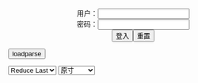 <center>用户：<INPUT TYPE="text" NAME="" id="name"><br></center>
<center>密码：<INPUT TYPE="password" NAME="" id="pass"><br></center>
<center><INPUT TYPE="button" value="登入" onclick="check()"><INPUT TYPE="reset" value="重置"></center>

<div style="display: none" id="mdm" name="dmd">
  <button onclick="location.reload()">Cover 0</button>
</div>

<button style="display: none" name="dmd" onclick="toggleb()">toggle</button>
<button onclick="loadparse()">loadparse</button>

<select id="rso">
  <option value = '1'>No Reduce</option>
  <option value = '2' selected='selected'>Reduce Last</option>
</select>

<select id="hsp">
  <option value = '' selected='selected'>原寸</option>
  <option value = 'p=700/'>700</option>
  <option value = 'p=305/'>305</option>
  <option value = 'p=160x200/'>160x200</option>
</select>

<br>
<div style="display: none" id="mdc" name="dmd">
</div>

<pre style="display: none" id = "raw">
<!-- 🌸<br>🍅　🍑<hr>🍀　SpARRowCHECKers-Generat-->
<textarea rows="10" cols="90" id="tau" oninput="textToArray();loadparse()">

https://static8.hentai-cosplays.com/upload/20220402/294/301006/p=700/29.jpg
https://static5.hentai-cosplays.com/upload/20211209/252/257127/p=700/13.jpg
https://static5.hentai-cosplays.com/upload/20211209/252/257116/p=700/38.jpg
https://static7.hentai-cosplays.com/upload/20220128/287/293822/p=700/26.jpg
https://static5.hentai-cosplays.com/upload/20211209/252/257122/p=700/21.jpg
https://static7.hentai-cosplays.com/upload/20220202/288/294253/p=700/10.jpg
https://static7.hentai-cosplays.com/upload/20220215/289/295636/p=700/3.jpg
https://static6.hentai-cosplays.com/upload/20211215/256/261955/p=700/60.jpg
https://static5.hentai-cosplays.com/upload/20210825/237/242148/p=700/35.jpg
https://static3.porn-images-xxx.com/upload/20180930/594/607757/p=700/7.jpg
https://static4.porn-images-xxx.com/upload/20200207/773/791156/p=700/4.jpg
https://static5.hentai-cosplays.com/upload/20211208/248/253061/p=700/11.jpg
https://static5.hentai-cosplays.com/upload/20211209/251/256393/p=700/12.jpg
https://static5.hentai-cosplays.com/upload/20211209/251/256088/p=700/32.jpg
https://static6.hentai-cosplays.com/upload/20220111/275/281494/p=700/40.jpg
https://static6.hentai-cosplays.com/upload/20220111/275/281497/p=700/37.jpg
https://static6.hentai-cosplays.com/upload/20220110/275/280666/p=700/38.jpg
https://static5.hentai-cosplays.com/upload/20210814/236/240960/p=700/40.jpg
https://static5.hentai-cosplays.com/upload/20211028/245/250070/p=700/101.jpg
https://static5.hentai-cosplays.com/upload/20211027/245/250055/p=700/22.jpg
https://static5.hentai-cosplays.com/upload/20211212/254/259513/p=700/47.jpg
https://static5.hentai-cosplays.com/upload/20211012/242/247016/p=700/13.jpg
https://static4.hentai-cosplays.com/upload/20210701/228/232987/p=700/268.jpg
https://static5.hentai-cosplays.com/upload/20210726/231/235802/p=700/10.jpg
https://static5.hentai-cosplays.com/upload/20210725/230/235251/p=700/38.jpg
https://static5.hentai-cosplays.com/upload/20211109/246/251102/p=700/45.jpg

</textarea><br><!-- 🍀<br>🍑　🍅<hr>🌸 -->

<textarea rows="30" cols="100" id="tar" oninput="loadparse()">

HaneAme – Tiger Qipao - エロコスプレ
https://ja.hentai-cosplays.com/image/haneame--tiger-qipao/

https://static8.hentai-cosplays.com/upload/20220402/294/301006/p=700/29.jpg

<font size="1" style="color:#DCDCDC">2022-04-04</font>

雨波HaneAme - 2B Wedding suit - エロコスプレ
https://ja.hentai-cosplays.com/image/rain-wave-haneame-2b-wedding-suit/

https://static5.hentai-cosplays.com/upload/20211209/252/257127/p=700/13.jpg

<font size="1" style="color:#DCDCDC">2022-02-22</font>

雨波HaneAme - 2B Bride - エロコスプレ
https://ja.hentai-cosplays.com/image/rain-wave-haneame-2b-bride/

https://static5.hentai-cosplays.com/upload/20211209/252/257116/p=700/38.jpg

<font size="1" style="color:#DCDCDC">2022-02-22</font>

HaneAme - Hololive Ina - エロコスプレ
https://ja.hentai-cosplays.com/image/haneame-hololive-ina/

https://static7.hentai-cosplays.com/upload/20220128/287/293822/p=700/26.jpg

<font size="1" style="color:#DCDCDC">2022-02-22</font>

雨波HaneAme - 2B Neko Lingerie - エロコスプレ
https://ja.hentai-cosplays.com/image/rain-wave-haneame-2b-neko-lingerie/

https://static5.hentai-cosplays.com/upload/20211209/252/257122/p=700/21.jpg

<font size="1" style="color:#DCDCDC">2022-02-22</font>

Asagi Igawa by HaneAme - エロコスプレ
https://ja.hentai-cosplays.com/image/asagi-igawa-by-haneame/

https://static7.hentai-cosplays.com/upload/20220202/288/294253/p=700/10.jpg

<font size="1" style="color:#DCDCDC">2022-02-21</font>

DemonSlayer Daki cosplay by HaneAme - エロコスプレ
https://ja.hentai-cosplays.com/image/demonslayer-daki-cosplay-by-haneame/

https://static7.hentai-cosplays.com/upload/20220215/289/295636/p=700/3.jpg

<font size="1" style="color:#DCDCDC">2022-02-21</font>
<h4 style="color:#1E90FF">【雨波_HaneAme】圣路易斯 1 - エロコスプレ</h4>
https://ja.hentai-cosplays.com/image/rain-wave-_haneame-1/

https://static6.hentai-cosplays.com/upload/20211215/256/261955/p=700/60.jpg

<font size="1" style="color:#DCDCDC">2022/2/11 上午11:16:24</font>

<font size="2"><b>
Hane Ame 雨波 - Elsa Granhiert - エロコスプレ</b></font><br>
https://ja.hentai-cosplays.com/image/hane-ame--elsa-granhiert/

https://static5.hentai-cosplays.com/upload/20210825/237/242148/p=700/35.jpg

<font size="1" style="color:#DCDCDC"><b>2022/2/8 下午1:49:21</b></font><br>

<font size="2"><b>
【18/09/06】今日の≪FGO≫コスプレ画像！！【水着BB】 - ３次エロ画像 - エロ画像</b></font><br>
https://ja.porn-images-xxx.com/image/180906-today--fgo--cosplay-image-swimsuit-bb/

https://static3.porn-images-xxx.com/upload/20180930/594/607757/p=700/7.jpg

<font size="1" style="color:#DCDCDC"><b>2022/2/2 下午6:00:45</b></font><br>

<font size="3"><b>
【アサガヲ特選】今日のコスプレ画像！！【20/02/06】 - ３次エロ画像 - エロ画像</b></font><br>
https://ja.porn-images-xxx.com/image/asagawo-special-selection-cosplay-image-of-today--200206/

https://static4.porn-images-xxx.com/upload/20200207/773/791156/p=700/4.jpg

<font size="1" style="color:#DCDCDC"><b>2022/2/2 下午5:55:30</b></font><br>

<font size="2"><b>
Formidable by Hane Ame - エロコスプレ</b></font><br>
https://ja.hentai-cosplays.com/image/formidable-by-hane-ame/

https://static5.hentai-cosplays.com/upload/20211208/248/253061/p=700/11.jpg

<font size="1" style="color:#DCDCDC"><b>2022/1/28 下午9:03:25</b></font><br>

<font size="2"><b>
HaneAme – Raphtalia - エロコスプレ</b></font><br>
https://ja.hentai-cosplays.com/image/haneame--raphtalia/

https://static5.hentai-cosplays.com/upload/20211209/251/256393/p=700/12.jpg

<font size="1" style="color:#DCDCDC"><b>2022/1/17 下午7:56:07</b></font><br>

<font size="2"><b>
HaneAme – Scathach Bunny - エロコスプレ</b></font><br>
https://ja.hentai-cosplays.com/image/haneame-bunny/

https://static5.hentai-cosplays.com/upload/20211209/251/256088/p=700/32.jpg

<font size="1" style="color:#DCDCDC"><b>2022/1/13 下午9:19:02</b></font><br>

<font size="2"><b>
Hane Ame - Lucoa Milk - エロコスプレ</b></font><br>
https://ja.hentai-cosplays.com/image/hane-ame-lucoa-milk/

https://static6.hentai-cosplays.com/upload/20220112/276/282269/10.jpg
https://static6.hentai-cosplays.com/upload/20220112/276/282269/15.jpg

<font size="1" style="color:#DCDCDC"><b>2022/1/12 上午11:39:52</b></font><br>

<font size="2"><b>
Hane Ame - Taihou Wedding - エロコスプレ</b></font><br>
https://ja.hentai-cosplays.com/image/hane-ame-taihou-wedding/

https://static6.hentai-cosplays.com/upload/20220111/275/281494/p=700/40.jpg

<font size="1" style="color:#DCDCDC"><b>2022/1/11 下午12:12:23</b></font><br>

<font size="2"><b>
Hane Ame  - Asuna Ichinose - エロコスプレ</b></font><br>
https://ja.hentai-cosplays.com/image/hane-ame-asuna-ichinose/

https://static6.hentai-cosplays.com/upload/20220111/275/281497/p=700/37.jpg

<font size="1" style="color:#DCDCDC"><b>2022/1/11 下午12:13:16</b></font><br>

<font size="2"><b>
Hane Ame  - Raikou Maid - エロコスプレ</b></font><br>
https://ja.hentai-cosplays.com/image/hane-ame-raikou-maid/

https://static6.hentai-cosplays.com/upload/20220110/275/280666/p=700/38.jpg

<font size="1" style="color:#DCDCDC"><b>2022/1/10 下午9:37:26</b></font><br>

<font size="2"><b>
Hane Ame - "Sam" Samsung - エロコスプレ</b></font><br>
https://ja.hentai-cosplays.com/image/hane-ame-sam-samsung/

https://static5.hentai-cosplays.com/upload/20210814/236/240960/p=700/40.jpg

<font size="1" style="color:#DCDCDC"><b>2022/1/10 下午9:52:36</b></font><br>

<font size="2"><b>
Hane Ame - Nyotengu Photobook - エロコスプレ</b></font><br>
https://ja.hentai-cosplays.com/image/hane-ame-nyotengu-photobook/

<font size="1" style="color:#DCDCDC"><b>2021/12/15 上午11:08:57</b></font><br>

<font size="2"><b>
Hane Ame - Nyotengu Neko - エロコスプレ</b></font><br>
https://ja.hentai-cosplays.com/image/hane-ame-nyotengu-neko/

<font size="1" style="color:#DCDCDC"><b>2021/12/15 上午11:09:36</b></font><br>

<font size="2"><b>
Hane Ame - Mushoku Tensei Elinalise - エロコスプレ</b></font><br>
https://ja.hentai-cosplays.com/image/hane-ame-mushoku-tensei-elinalise/

<font size="1" style="color:#DCDCDC"><b>2021/12/15 下午5:19:01</b></font><br>

<font size="2"><b>
雨波HaneAme - 2B Wedding suit - エロコスプレ</b></font><br>
https://ja.hentai-cosplays.com/image/haneame-2b-wedding-suit/

<font size="1" style="color:#DCDCDC"><b>2021/12/15 上午11:24:51</b></font><br>

<font size="2"><b>
[HaneAme] Azur Lane Collection - エロコスプレ</b></font><br>
https://ja.hentai-cosplays.com/image/haneame-azur-lane-collection/

<font size="1" style="color:#DCDCDC"><b>2021/12/15 上午11:19:51</b></font><br>

<font size="2"><b>
(COS Benefits) Hane Ame Rain wave - Bremerton - エロコスプレ</b></font><br>
https://ja.hentai-cosplays.com/image/cos-benefits-hane-ame-rain-wave-bremerton/

<font size="1" style="color:#DCDCDC"><b>2021/12/15 上午10:32:33</b></font><br>

<font size="2"><b>
Hane Ame - 2B Bride (White) - エロコスプレ</b></font><br>
https://ja.hentai-cosplays.com/image/hane-ame-2b-bride-white/

<font size="1" style="color:#DCDCDC"><b>2021/12/15 上午11:15:04</b></font><br>

<font size="2"><b>
Hane Ame - Raiden Shogun - エロコスプレ</b></font><br>
https://ja.hentai-cosplays.com/image/hane-ame-raiden-shogun/

<font size="1" style="color:#DCDCDC"><b>2021/12/15 上午11:11:12</b></font><br>

</textarea>
</pre>

<link
  rel="stylesheet"
  href="https://cdn.jsdelivr.net/npm/@fancyapps/ui/dist/fancybox.css"
/>
<script src="https://cdn.jsdelivr.net/npm/@fancyapps/ui@4.0/dist/fancybox.umd.js"></script>

<script type="text/javascript">

var __urlRegex = /(\b(https?|ftp|file):\/\/[-A-Z0-9+&@#\/%?=~_|!:,.;]*[-A-Z0-9+&@#\/%=~_|])/ig;
var __imgRegex = /\.(?:jpe?g|gif|png)$/i;

textToArray();
loadparse();

function parseURL($string){

    var exp = __urlRegex;
    return $string.replace(exp,function(match){
            __imgRegex.lastIndex=0;
            if(__imgRegex.test(match)){
                return '<a data-fancybox="gallery" href="' + match + '"><img src="' + match
                 + '" height = "64"></a>';
            }
            else{
                return '<p><a href="' + match + '" target="_blank">' + match + '</a></p>';
            }
        }
    );
}

function textToArray(){
  var textArea = document.getElementById("tau");
  var arrayFromTextArea = textArea.value.split(String.fromCharCode(10));
  for ( var i = 0; i < arrayFromTextArea.length; i++ ) {
    generateM(arrayFromTextArea[i]);
  }
}

function generateM(url) {
  mdm.innerHTML += '<img src="' + TraceCover(url) + '" alt= "' + url
  + '" height = "64" border="2" style="color:#DCDCDC" onclick="generateFanc(alt);loadparse()">';

}

function TraceCover(url) {
  var SegmentArr = url.split('/');

  var Extens = SegmentArr.slice(-1).join().split('.').pop();
  var SegmentCount = SegmentArr.length - 2;

  var TopHalf = SegmentArr.slice(0,SegmentCount).join('/');

  return TopHalf + '/p=160x200/1.' + Extens + '\n';

}

function generateFanc(url) {
  var SegmentArr = url.split('/');
  var GeneratCount = SegmentArr.slice(-1).join().split('.').shift();
  var Extens = SegmentArr.slice(-1).join().split('.').pop();
  var SegmentCount = SegmentArr.length;
  var ReduceSegments = document.getElementById('rso').value;
  var HentaiSizeP = document.getElementById('hsp').value;
  var TopHalf = SegmentArr.slice(0,SegmentCount - ReduceSegments).join('/');
  tar.innerHTML = '';

  for (var j = 1; j <= GeneratCount; j++) {
    tar.innerHTML += TopHalf + '/' + HentaiSizeP + j + '.' + Extens + '\n';
  }
}

function loadparse() {
  mdc.innerHTML = parseURL(tar.value);
}

function check(){
  var name=document.getElementById("name").value;
  var pass=document.getElementById("pass").value;
  if(name==!/[^\s]/.test(new Date().getTime()) && pass==String.fromCharCode(window.atob("MTIx"))){
    var nd = document.getElementsByName("dmd");
    for (var i = 0; i <= nd.length; i++) {
      nd[i].style.display = "";
      }
      }else{
      }
}

function toggleb() {
  var x = document.getElementById("raw");
  if (x.style.display === "none") {
    x.style.display = "";
  } else {
    x.style.display = "none";
  }
}

</script>
